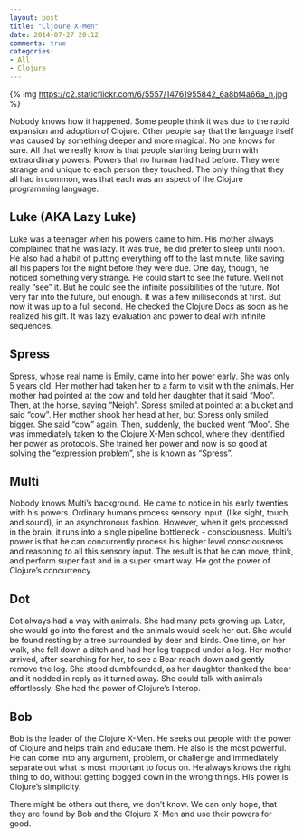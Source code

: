 ```yaml
---
layout: post
title: "Cljoure X-Men"
date: 2014-07-27 20:12
comments: true
categories:
- All
- Clojure
---
```


{% img https://c2.staticflickr.com/6/5557/14761955842_6a8bf4a66a_n.jpg %}

Nobody knows how it happened.  Some people think it was due to the rapid expansion and adoption of Clojure.  Other people say that the language itself was caused by something deeper and more magical.  No one knows for sure.  All that we really know is that people starting being born with extraordinary powers.  Powers that no human had had before.  They were strange and unique to each person they touched.  The only thing that they all had in common, was that each was an aspect of the Clojure programming language.

## Luke (AKA Lazy Luke)
Luke was a teenager when his powers came to him.  His mother always complained that he was lazy.  It was true, he did prefer to sleep until noon.  He also had a habit of putting everything off to the last minute, like saving all his papers for the night before they were due.  One day, though, he noticed something very strange.  He could start to see the future.  Well not really “see” it.  But he could see the infinite possibilities  of the future.  Not very far into the future, but enough.  It was a few milliseconds at first.  But now it was up to a full second.  He checked the Clojure Docs as soon as he realized his gift.  It was lazy evaluation and power to deal with infinite sequences.

## Spress 
Spress, whose real name is Emily, came into her power early.  She was only 5 years old.  Her mother had taken her to a farm to visit with the animals.  Her mother had pointed at the cow and told her daughter that it said “Moo”.  Then, at the horse, saying “Neigh”.  Spress smiled at pointed at a bucket and said “cow”.  Her mother shook her head at her, but Spress only smiled bigger.  She said “cow” again.  Then, suddenly, the bucked went “Moo”.  She was immediately taken to the Clojure X-Men school, where they identified her power as protocols.  She trained her power and now is so good at solving the “expression problem”, she is known as “Spress”.


## Multi
Nobody knows Multi’s background.  He came to notice in his early twenties with his powers.  Ordinary humans process sensory input, (like sight, touch, and sound), in an asynchronous fashion.  However, when it gets processed in the brain, it runs into a single pipeline bottleneck  - consciousness.  Multi’s power is that he can concurrently process his higher level consciousness and reasoning to all this sensory input.  The result is that he can move, think, and perform super fast  and in a super smart way.
He got the power of Clojure’s concurrency.


## Dot
Dot always had a way with animals.  She had many pets growing up.  Later, she would go into the forest and the animals would seek her out.  She would be found resting by a tree surrounded by deer and birds.  One time, on her walk, she fell down a ditch and had her leg trapped under a log.  Her mother arrived, after searching for her, to see a Bear reach down and gently remove the log.   She stood dumbfounded, as her daughter thanked the bear and it nodded in reply as it turned away.   She could talk with animals effortlessly.  She had the power of Clojure’s Interop.


## Bob
Bob is the leader of the Clojure X-Men.  He seeks out people with the power of Clojure and helps train and educate them.  He also is the most powerful.  He can come into any argument, problem, or challenge and immediately separate out what is most important to focus on.  He always knows the right thing to do, without getting bogged down in the wrong things.  His power is Clojure’s simplicity.


There might be others out there, we don’t know.  We can only hope, that they are found by Bob and the Clojure X-Men and use their powers for good.
